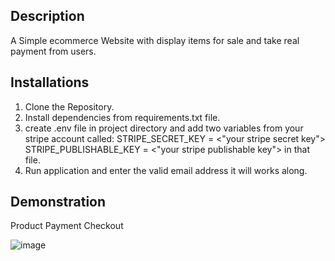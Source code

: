 ## Description
  A Simple ecommerce Website with display items for sale and take real payment from users.

## Installations
  1.  Clone the Repository.
  2.  Install dependencies from requirements.txt file.
  3.  create .env file in project directory and add two variables from your stripe account called:
           STRIPE_SECRET_KEY = <"your stripe secret key">
           STRIPE_PUBLISHABLE_KEY = <"your stripe publishable key">
      in that file.
  4.  Run application and enter the valid email address it will works along.

 ## Demonstration 
 Product Payment Checkout 

![image](https://github.com/user-attachments/assets/22f1d7a7-5f23-4fd2-810b-0ee186e5041a)

    
